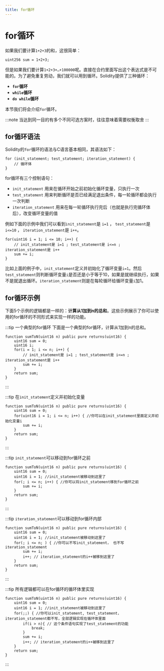 ```yaml
---
title: for循环 
---
```


# for循环

如果我们要计算`1+2+3`的和，这很简单：

```solidity
uint256 sum = 1+2+3;
```

但是如果我们要计算`1+2+3+…+100000`呢。直接在合约里面写出这个表达式是不可能的。为了避免重复劳动，我们就可以用到循环。Solidity提供了三种循环：

- **`for`循环**
- **`while`循环**
- **`do while`循环**

本节我们将会介绍`for`循环。

:::note
当达到同一目的有多个不同可选方案时，往往意味着需要权衡取舍
:::

## for循环语法

Solidity的`for`循环的语法与C语言基本相同，其语法如下：

```solidity
for (init_statement; test_statement; iteration_statement) {
    // 循环体 
}
```

for循环有三个控制语句：

- `init_statement` 用来在循环开始之前初始化循环变量，只执行一次
- `test_statement` 用来判断循环是否已经满足退出条件，每一轮循环都会执行一次判断
- `iteration_statement` 用来在每一轮循环执行完后（也就是执行完循环体后），改变循环变量的值

例如下面的示例中我们可以看到`init_statement`是 `i=1` ， `test_statement`是 `i<=10` ， `iteration_statement`是 `i++`。

```solidity
for(uint16 i = 1; i <= 10; i++) {
    // init_statement是 i=1 ; test_statement是 i<=n ; iteration_statement是 i++
    sum += i;
}
```

比如上面的例子中，`init_statement`定义并初始化了循环变量`i=1`。然后`test_statement`则判断循环变量`i`是否还是小于等于10，如果是就继续执行，如果不是就退出循环。`iteration_statement`则是在每轮循环给循环变量`i`加1。

## for循环示例

下面5个示例的逻辑都是一样的：**计算从1加到n的总和**。这些示例展示了你可以使用的for循环的不同形式来实现一样的功能。

:::tip 一个典型的for循环
下面是一个典型的for循环，计算从1加到n的总和。

```solidity
function sumToN(uint16 n) public pure returns(uint16) {
    uint16 sum = 0;
    uint16 i;
    for(i = 1; i <= n; i++) {
        // init_statement是 i=1 ; test_statement是 i<=n ; iteration_statement是 i++
        sum += i;
    }
    return sum;
}
```
:::

:::tip 在`init_statement`定义并初始化变量
```solidity
function sumToN(uint16 n) public pure returns(uint16) {
    uint16 sum = 0;
    for(uint16 i = 1; i <= n; i++) { //你可以在init_statement里面定义并初始化变量i
        sum += i;
    }
    return sum;
}
```
:::

:::tip `init_statement`可以移动到for循环之前
```solidity
function sumToN(uint16 n) public pure returns(uint16) {
    uint16 sum = 0;
    uint16 i = 1; //init_statement被移动到这里了
    for(; i <= n; i++) { //你可以将init_statement移到for循环之前
        sum += i;
    }
    return sum;
}
```
:::

:::tip `iteration_statement`可以移动到for循环内部
```solidity
function sumToN(uint16 n) public pure returns(uint16) {
    uint16 sum = 0;
    uint16 i = 1; //init_statement被移动到这里了
    for(; i <= n; ) { //你可以不写init_statement， 也不写iteration_statement
        sum += i;
        i++; // iteration_statement的i++被移到这里了
    }
    return sum;
}
```
:::

:::tip 所有逻辑都可以在for循环的循环体里实现
```solidity
function sumToN(uint16 n) public pure returns(uint16) {
    uint16 sum = 0;
    uint16 i = 1; //init_statement被移动到这里了
    for(;;) { //你可以init_statement, test_statement，iteration_statement都不写，全部逻辑实现在循环体里面
        if(i > n){ // 这个条件语句实现了test_statement的功能
            break;
        }
        sum += i;
        i++; // iteration_statement的i++被移到这里了
    }
    return sum;
}
```
:::